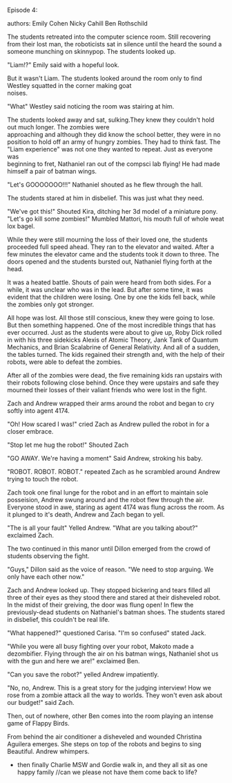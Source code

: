 Episode 4:

authors:
Emily Cohen 
Nicky Cahill
Ben Rothschild

  The students retreated into the computer science room. Still recovering from their lost man, the roboticists sat in   silence until the heard the sound a someone munching on skinnypop. The students looked up.
  
  "Liam!?" Emily said with a hopeful look.
  
  But it wasn't Liam. The students looked around the room only to find Westley squatted in the corner making goat   
  noises.

 "What" Westley said noticing the room was stairing at him. 
 
  The students looked away and sat, sulking.They knew they couldn't hold out much longer. The zombies were   
  approaching and although they did know the  school better, they were in no position to hold off an army of hungry 
  zombies. They had to think fast. The "Liam experience" was not one they wanted to repeat. Just as everyone was   
  beginning to fret, Nathaniel ran out of the  compsci lab flying! He had made himself a pair of batman wings.
  
  "Let's GOOOOOOO!!!" Nathaniel shouted as he flew through the hall. 
  
  The students stared at him in disbelief. This was just what they need. 
  
  "We've got this!" Shouted Kira, ditching her 3d model of a miniature pony. 
  "Let's go kill some zombies!" Mumbled Mattori, his mouth full of whole weat lox bagel. 
  
  While they were still mourning the loss of their loved one, the students proceeded full speed ahead. They
  ran to the elevator and waited. After a few minutes the elevator came and the students took it down to three.
  The doors opened and the students bursted out, Nathaniel flying forth at the head. 
  
  It was a heated battle. Shouts of pain were heard from both sides. For a while, it was unclear who was 
  in the lead. But after some time, it was evident that the children were losing. One by one the kids fell back, 
  while the zombies only got stronger. 
  
  All hope was lost. All those still conscious, knew they were going to lose. But then something happened. One of the
  most incredible things that has ever occurred. Just as the students were about to give up, Roby Dick rolled in
  with his three sidekicks Alexis of Atomic Theory, Jank Tank of Quantum Mechanics, and Brian Scalabrine of General Relativity. And all of a sudden, the tables turned. The 
  kids regained their strength and, with the help of their robots, were able to defeat the zombies. 
  
  After all of the zombies were dead, the five remaining kids ran upstairs with their robots following close behind. 
  Once they were upstairs and safe they mourned their losses of their valiant friends who were lost in the fight.

  Zach and Andrew wrapped their arms around the robot and began to cry softly into agent 4174.
  
  "Oh! How scared I was!" cried Zach as Andrew pulled the robot in for a closer embrace. 

  "Stop let me hug the robot!" Shouted Zach
  
  "GO AWAY. We're having a moment"  Said Andrew, stroking his baby.
  
  "ROBOT. ROBOT. ROBOT." repeated Zach as he scrambled around Andrew trying to touch the robot. 
  
  Zach took one final lunge for the robot and in an effort to maintain sole posseision, Andrew swung around and the robot flew through the air. Everyone stood in awe, staring as agent 4174 was flung across the room. As it plunged to it's death, Andrew and Zach began to yell.
  
  "The is all your fault" Yelled Andrew.
  "What are you talking about?" exclaimed Zach.
  
  The two continued in this manor until Dillon emerged from the crowd of students observing the fight. 
  
  "Guys," Dillon said as the voice of reason. "We need to stop arguing. We only have each other now." 
  
  Zach and Andrew looked up. They stopped bickering and tears filled all three of their eyes as they stood there and stared at their disheveled robot. In the midst of their greiving, the door was flung open! In flew the previously-dead students on Nathaniel's batman shoes. The students stared in disbelief, this couldn't be real life. 

  "What happened?" questioned Carisa. 
  "I'm so confused" stated Jack. 
  
  "While you were all busy fighting over your robot, Makoto made a dezombifier. Flying through the air on his batman wings, Nathaniel shot us with the gun and here we are!" exclaimed Ben. 
  
  "Can you save the robot?" yelled Andrew impatiently.
  
  "No, no, Andrew. This is a great story for the judging interview! How we rose from a zombie attack all the way to worlds. They won't even ask about our budget!" said Zach.
  
  Then, out of nowhere, other Ben comes into the room playing an intense game of Flappy Birds. 
  
  From behind the air conditioner a disheveled and wounded Christina Aguilera emerges. She steps on top of the robots and begins to sing Beautiful. Andrew whimpers.
  

  - then finally Charlie MSW and Gordie walk in, and they all sit as one happy family //can we please not have them come back to life?
  

